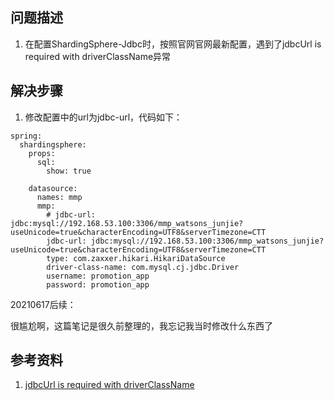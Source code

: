 ## 问题描述

1. 在配置ShardingSphere-Jdbc时，按照官网官网最新配置，遇到了jdbcUrl is required with driverClassName异常

## 解决步骤

1. 修改配置中的url为jdbc-url，代码如下：

~~~
spring:
  shardingsphere:
    props:
      sql:
        show: true

    datasource:
      names: mmp
      mmp:
        # jdbc-url: jdbc:mysql://192.168.53.100:3306/mmp_watsons_junjie?useUnicode=true&characterEncoding=UTF8&serverTimezone=CTT
        jdbc-url: jdbc:mysql://192.168.53.100:3306/mmp_watsons_junjie?useUnicode=true&characterEncoding=UTF8&serverTimezone=CTT
        type: com.zaxxer.hikari.HikariDataSource
        driver-class-name: com.mysql.cj.jdbc.Driver
        username: promotion_app
        password: promotion_app
~~~

20210617后续：

很尴尬啊，这篇笔记是很久前整理的，我忘记我当时修改什么东西了

## 参考资料
1. [jdbcUrl is required with driverClassName](https://www.cnblogs.com/jpfss/p/11083472.html)
